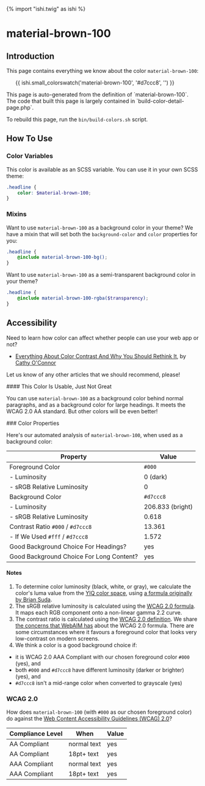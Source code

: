 {% import "ishi.twig" as ishi %}
# material-brown-100

## Introduction

This page contains everything we know about the color `material-brown-100`:

<div class="grid">
    <div class="cell">
        <div class="swatch">
            <ul>
                {{ ishi.small_colorswatch('material-brown-100', '#d7ccc8', '') }}
            </ul>
        </div>
    </div>
</div>

<div class="callout attention" markdown="1">
This page is auto-generated from the definition of `material-brown-100`. The code that built this page is largely contained in `build-color-detail-page.php`.

To rebuild this page, run the `bin/build-colors.sh` script.
</div>

## How To Use

### Color Variables

This color is available as an SCSS variable. You can use it in your own SCSS theme:

```scss
.headline {
    color: $material-brown-100;
}
```

### Mixins

Want to use `material-brown-100` as a background color in your theme? We have a mixin that will set both the `background-color` and `color` properties for you:

```scss
.headline {
    @include material-brown-100-bg();
}
```

Want to use `material-brown-100` as a semi-transparent background color in your theme?

```scss
.headline {
    @include material-brown-100-rgba($transparency);
}
```

## Accessibility

Need to learn how color can affect whether people can use your web app or not?

* [Everything About Color Contrast And Why You Should Rethink It](https://www.smashingmagazine.com/2014/10/color-contrast-tips-and-tools-for-accessibility/), by [Cathy O'Connor](http://www.twitter.com/cagocon)

Let us know of any other articles that we should recommend, please!
<div class="callout warning" markdown="1">
#### This Color Is Usable, Just Not Great

You can use `material-brown-100` as a background color behind normal paragraphs, and as a background color for large headings. It meets the WCAG 2.0 AA standard. But other colors will be even better!
</div>
### Color Properties

Here's our automated analysis of `material-brown-100`, when used as a background color:

Property | Value
---------|------
Foreground Color | `#000`
- Luminosity | 0 (dark)
- sRGB Relative Luminosity | 0
Background Color | `#d7ccc8`
- Luminosity | 206.833 (bright)
- sRGB Relative Luminosity | 0.618
Contrast Ratio `#000` / `#d7ccc8` | 13.361
- If We Used `#fff` / `#d7ccc8` | 1.572
Good Background Choice For Headings? | yes
Good Background Choice For Long Content? | yes

#### Notes

1. To determine color luminosity (black, white, or gray), we calculate the color's luma value from the [YIQ color space](https://en.wikipedia.org/wiki/YIQ), using [a formula originally by Brian Suda](https://24ways.org/2010/calculating-color-contrast/).
1. The sRGB relative luminosity is calculated using the [WCAG 2.0 formula](https://www.w3.org/TR/WCAG20/#relativeluminancedef). It maps each RGB component onto a non-linear gamma 2.2 curve.
1. The contrast ratio is calculated using the [WCAG 2.0 definition](https://www.w3.org/TR/2008/REC-WCAG20-20081211/#contrast-ratiodef). We share [the concerns that WebAIM has](http://webaim.org/blog/wcag-2-1-feedback/) about the WCAG 2.0 formula. There are some circumstances where it favours a foreground color that looks very low-contrast on modern screens.
1. We think a color is a good background choice if:
  - it is WCAG 2.0 AAA Compliant with our chosen foreground color `#000` (yes), and
  - both `#000` and `#d7ccc8` have different luminosity (darker or brighter) (yes), and
  - `#d7ccc8` isn't a mid-range color when converted to grayscale (yes)

### WCAG 2.0

How does `material-brown-100` (with `#000` as our chosen foreground color) do against the [Web Content Accessibility Guidelines (WCAG) 2.0](https://www.w3.org/TR/WCAG20/)?

Compliance Level | When | Value
-----------------|------|------
AA Compliant | normal text | yes
AA Compliant | 18pt+ text | yes
AAA Compliant | normal text | yes
AAA Compliant | 18pt+ text | yes